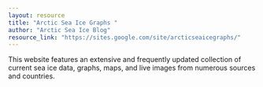 ```yaml
---
layout: resource
title: "Arctic Sea Ice Graphs "
author: "Arctic Sea Ice Blog"
resource_link: "https://sites.google.com/site/arcticseaicegraphs/"
---
```


This website features an extensive and frequently updated collection of current sea ice data, graphs, maps, and live images from numerous sources and countries.

